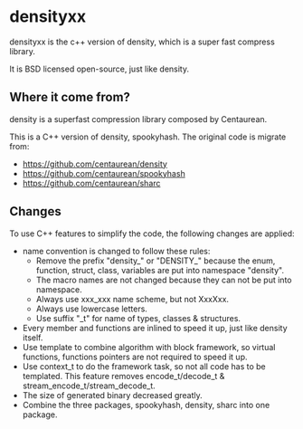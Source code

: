 densityxx
=========
densityxx is the c++ version of density, which is a super fast compress library.

It is BSD licensed open-source, just like density.

Where it come from?
-------------------

density is a superfast compression library composed by Centaurean.

This is a C++ version of density, spookyhash. The original code is migrate from:
* https://github.com/centaurean/density
* https://github.com/centaurean/spookyhash
* https://github.com/centaurean/sharc

Changes
-------

To use C++ features to simplify the code, the following changes are applied:
* name convention is changed to follow these rules:
  * Remove the prefix "density_" or "DENSITY_" because the enum, function, struct, class, variables are put into namespace "density".
  * The macro names are not changed because they can not be put into namespace.
  * Always use xxx_xxx name scheme, but not XxxXxx.
  * Always use lowercase letters.
  * Use suffix "_t" for name of types, classes & structures.
* Every member and functions are inlined to speed it up, just like density itself.
* Use template to combine algorithm with block framework, so virtual functions, functions pointers are not required to speed it up.
* Use context_t to do the framework task, so not all code has to be templated. This feature removes encode_t/decode_t & stream_encode_t/stream_decode_t.
* The size of generated binary decreased greatly.
* Combine the three packages, spookyhash, density, sharc into one package.
